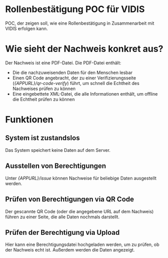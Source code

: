 # Rollenbestätigung POC für VIDIS
POC, der zeigen soll, wie eine Rollenbestätigung in Zusammenarbeit mit VIDIS erfolgen kann.

# Wie sieht der Nachweis konkret aus?
Der Nachweis ist eine PDF-Datei. Die PDF-Datei enthält:
- Die die nachzuweisenden Daten für den Menschen lesbar
- Einen QR Code angebracht, der zu einer Verifizierungsseite (_{APPURL}/qr-code-verify_) führt, um schnell die Echtheit des Nachweises prüfen zu können
- Eine eingebettete XML-Datei, die alle Informationen enthält, um offline die Echtheit prüfen zu können


# Funktionen
## System ist zustandslos
Das System speichert keine Daten auf dem Server.
## Ausstellen von Berechtigungen
Unter _{APPURL}/issue_ können Nachweise für beliebige Daten ausgestellt werden.

## Prüfen von Berechtigungen via QR Code
Der gescannte QR Code (oder die angegebene URL auf dem Nachweis) führen zu einer Seite, die alle Daten nochmals darstellt.

## Prüfen der Berechtigung via Upload
Hier kann eine Berechtigungsdatei hochgeladen werden, um zu prüfen, ob der Nachweis echt ist. Außerdem werden die Daten angezeigt.
